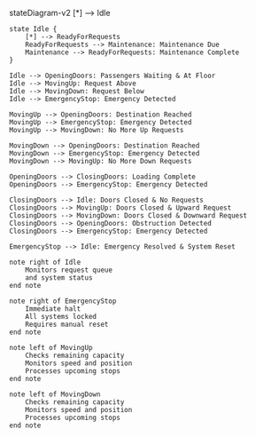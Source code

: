 stateDiagram-v2
    [*] --> Idle
    
    state Idle {
        [*] --> ReadyForRequests
        ReadyForRequests --> Maintenance: Maintenance Due
        Maintenance --> ReadyForRequests: Maintenance Complete
    }
    
    Idle --> OpeningDoors: Passengers Waiting & At Floor
    Idle --> MovingUp: Request Above
    Idle --> MovingDown: Request Below
    Idle --> EmergencyStop: Emergency Detected
    
    MovingUp --> OpeningDoors: Destination Reached
    MovingUp --> EmergencyStop: Emergency Detected
    MovingUp --> MovingDown: No More Up Requests
    
    MovingDown --> OpeningDoors: Destination Reached
    MovingDown --> EmergencyStop: Emergency Detected
    MovingDown --> MovingUp: No More Down Requests
    
    OpeningDoors --> ClosingDoors: Loading Complete
    OpeningDoors --> EmergencyStop: Emergency Detected
    
    ClosingDoors --> Idle: Doors Closed & No Requests
    ClosingDoors --> MovingUp: Doors Closed & Upward Request
    ClosingDoors --> MovingDown: Doors Closed & Downward Request
    ClosingDoors --> OpeningDoors: Obstruction Detected
    ClosingDoors --> EmergencyStop: Emergency Detected
    
    EmergencyStop --> Idle: Emergency Resolved & System Reset
    
    note right of Idle
        Monitors request queue
        and system status
    end note
    
    note right of EmergencyStop
        Immediate halt
        All systems locked
        Requires manual reset
    end note
    
    note left of MovingUp
        Checks remaining capacity
        Monitors speed and position
        Processes upcoming stops
    end note
    
    note left of MovingDown
        Checks remaining capacity
        Monitors speed and position
        Processes upcoming stops
    end note